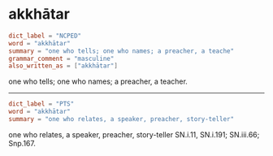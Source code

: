 # akkhātar

``` toml
dict_label = "NCPED"
word = "akkhātar"
summary = "one who tells; one who names; a preacher, a teache"
grammar_comment = "masculine"
also_written_as = ["akkhātar"]
```

one who tells; one who names; a preacher, a teacher.

--------------------

``` toml
dict_label = "PTS"
word = "akkhātar"
summary = "one who relates, a speaker, preacher, story-teller"
```

one who relates, a speaker, preacher, story\-teller SN.i.11, SN.i.191; SN.iii.66; Snp.167.

